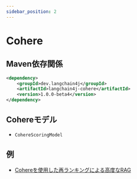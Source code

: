 ```yaml
---
sidebar_position: 2
---
```


# Cohere

## Maven依存関係

```xml
<dependency>
    <groupId>dev.langchain4j</groupId>
    <artifactId>langchain4j-cohere</artifactId>
    <version>1.0.0-beta4</version>
</dependency>
```


## Cohereモデル

- `CohereScoringModel`


## 例
- [Cohereを使用した再ランキングによる高度なRAG](https://github.com/langchain4j/langchain4j-examples/blob/main/rag-examples/src/main/java/_3_advanced/_03_Advanced_RAG_with_ReRanking_Example.java)
